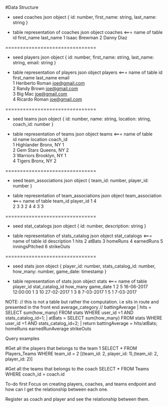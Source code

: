 #Data Structure

- seed coaches json object
{
  id: number,
  first_name: string,
  last_name: string
}

- table representation of coaches json object
coaches <=== name of table
id    first_name    last_name
1     Isaac         Brewman
2     Danny         Diaz

===============================
- seed players json object
{
  id: number,
  first_name: string,
  last_name: string,
  email: string
}

- table representation of players json object
players <=== name of table
id    first_name    last_name     email               
1     Heriberto     Roman         joe@gmail.com                       
2     Randy         Brown         joe@gmail.com        
3     Big           Mac           joe@gmail.com       
4     Ricardo       Roman         joe@gmail.com    

===============================
- seed teams json object
{
  id: number,
  name: string,
  location: string,
  coach_id: number
}

- table representation of teams json object
teams  <=== name of table                                         
id   name         location        coach_id                        
1    Highlander   Bronx, NY       1           
2    Gem Stars    Queens, NY      2                          
3    Warriors     Brooklyn, NY    1                                            
4    Tigers       Bronx, NY       2                               

===============================
- seed team_associations json object
{
  team_id: number,
  player_id: number
}

- table representation of team_associations json object
team_association <=== name of table
team_id   player_id
1         4         
2         3
3         2
4         4
3         3

===============================
- seed stat_catalogs json object
{
  id: number,
  description: string
}

- table representation of stats_catalog json object
stat_catalogs <=== name of table
id   description
1    hits
2    atBats
3    homeRuns
4    earnedRuns
5    inningsPitched
6    strikeOuts

===============================                                                                        
- seed stats json object
{
  player_id: number,
  stats_catalog_id: number,
  how_many: number,
  game_date: timestamp
}

- table representation of stats json object
stats <=== name of table
player_id   stat_catalog_id    how_many    game_date
  1         2                   5           16-06-2017 12:00:00
  1         3                   10          27-02-2017
  1         3                   8           7-03-2017
  1         5                   1           7-03-2017



NOTE:
// this is not a table but rather the computation. i.e sits in route and presented in the front end
average_category //
  battingAverage
    | hits = SELECT sum(how_many) FROM stats WHERE user_id =1 AND stats_catalog_id=1;
    | atBats = SELECT sum(how_many) FROM stats WHERE user_id =1 AND stats_catalog_id=2;
    | return battingAverage = hits/atBats;
  homeRuns
  earnedRunAverage
  strikeOuts


Query examples

#Get all the players that belongs to the team 1
SELECT * FROM Players_Teams WHERE team_id = 2
[(team_id: 2, player_id: 1),(team_id: 2, player_id: 2)]

#Get all the teams that belongs to the coach
SELECT * FROM Teams WHERE coach_id = coach.id



To-do first
Focus on creating players, coaches, and teams endpoint
and how can I get the relationship between each one.

Register as coach and player and see the relationship between them.
